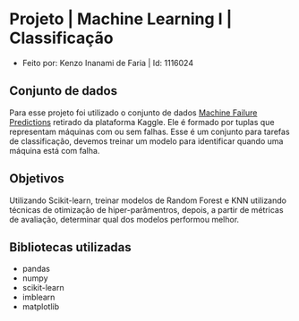 # Projeto | Machine Learning I | Classificação

- Feito por: Kenzo Inanami de Faria | Id: 1116024

## Conjunto de dados

Para esse projeto foi utilizado o conjunto de dados [Machine Failure Predictions](https://www.kaggle.com/datasets/dineshmanikanta/machine-failure-predictions/data) retirado da plataforma Kaggle. Ele é formado por tuplas que representam máquinas com ou sem falhas.
Esse é um conjunto para tarefas de classificação, devemos treinar um modelo para identificar quando uma máquina está com falha.

## Objetivos

Utilizando Scikit-learn, treinar modelos de Random Forest e KNN utilizando técnicas de otimização de hiper-parâmentros, depois, a partir de métricas de avaliação, determinar qual dos modelos performou melhor.

## Bibliotecas utilizadas
- pandas
- numpy
- scikit-learn
- imblearn
- matplotlib
